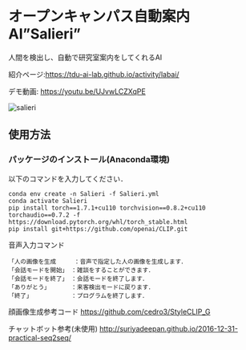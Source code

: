 # オープンキャンパス自動案内AI”Salieri”

人間を検出し、自動で研究室案内をしてくれるAI

紹介ページ:https://tdu-ai-lab.github.io/activity/labai/

デモ動画: https://youtu.be/UJvwLCZXqPE

![salieri](https://user-images.githubusercontent.com/63311737/140689071-1c1dc696-a987-4f77-964c-75eaf11d2df2.png)

## 使用方法

### パッケージのインストール(Anaconda環境)
以下のコマンドを入力してください．

```
conda env create -n Salieri -f Salieri.yml
conda activate Salieri
pip install torch==1.7.1+cu110 torchvision==0.8.2+cu110 torchaudio==0.7.2 -f https://download.pytorch.org/whl/torch_stable.html
pip install git+https://github.com/openai/CLIP.git
```

音声入力コマンド
```
「人の画像を生成　　　：音声で指定した人の画像を生成します．
「会話モードを開始」　：雑談をすることができます．
「会話モードを終了」　：会話モードを終了します．
「ありがとう」　　　　：来客検出モードに戻ります．
「終了」　　　　　　　：プログラムを終了します．
```



顔画像生成参考コード
https://github.com/cedro3/StyleCLIP_G

チャットボット参考(未使用)
http://suriyadeepan.github.io/2016-12-31-practical-seq2seq/
